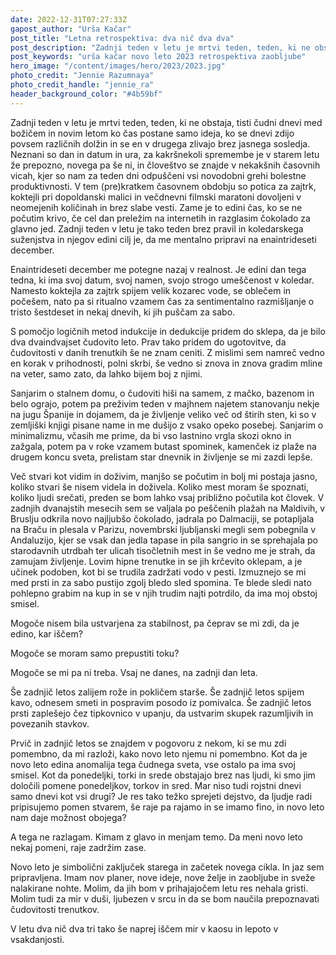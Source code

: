 ```yaml
---
date: 2022-12-31T07:27:33Z
gapost_author: "Urša Kačar"
post_title: "Letna retrospektiva: dva nič dva dva"
post_description: "Zadnji teden v letu je mrtvi teden, teden, ki ne obstaja, tisti čudni dnevi med božičem in novim letom ko čas postane samo ideja, ko se dnevi zdijo povsem različnih dolžin in se en v drugega zlivajo brez jasnega sosledja."
post_keywords: "urša kačar novo leto 2023 retrospektiva zaobljube"
hero_image: "/content/images/hero/2023/2023.jpg"
photo_credit: "Jennie Razumnaya"
photo_credit_handle: "jennie_ra"
header_background_color: "#4b59bf"
---
```


Zadnji teden v letu je mrtvi teden, teden, ki ne obstaja, tisti čudni dnevi med božičem in novim letom ko čas postane samo ideja, ko se dnevi zdijo povsem različnih dolžin in se en v drugega zlivajo brez jasnega sosledja. Neznani so dan in datum in ura, za kakršnekoli spremembe je v starem letu že prepozno, novega pa še ni, in človeštvo se znajde v nekakšnih časovnih vicah, kjer so nam za teden dni odpuščeni vsi novodobni grehi bolestne produktivnosti. V tem (pre)kratkem časovnem obdobju so potica za zajtrk, koktejli pri dopoldanski malici in večdnevni filmski maratoni dovoljeni v neomejenih količinah in brez slabe vesti. Zame je to edini čas, ko se ne počutim krivo, če cel dan preležim na internetih in razglasim čokolado za glavno jed. Zadnji teden v letu je tako teden brez pravil in koledarskega suženjstva in njegov edini cilj je, da me mentalno pripravi na enaintrideseti december.

Enaintrideseti december me potegne nazaj v realnost. Je edini dan tega tedna, ki ima svoj datum, svoj namen, svojo strogo umeščenost v koledar. Namesto koktejla za zajtrk spijem velik kozarec vode, se oblečem in počešem, nato pa si ritualno vzamem čas za sentimentalno razmišljanje o tristo šestdeset in nekaj dnevih, ki jih puščam za sabo.

S pomočjo logičnih metod indukcije in dedukcije pridem do sklepa, da je bilo dva dvaindvajset čudovito leto. Prav tako pridem do ugotovitve, da čudovitosti v danih trenutkih še ne znam ceniti. Z mislimi sem namreč vedno en korak v prihodnosti, polni skrbi, še vedno si znova in znova gradim mline na veter, samo zato, da lahko bijem boj z njimi.

Sanjarim o stalnem domu, o čudoviti hiši na samem, z mačko, bazenom in belo ograjo, potem pa preživim teden v majhnem najetem stanovanju nekje na jugu Španije in dojamem, da je življenje veliko več od štirih sten, ki so v zemljiški knjigi pisane name in me dušijo z vsako opeko posebej. Sanjarim o minimalizmu, včasih me prime, da bi vso lastnino vrgla skozi okno in zažgala, potem pa v roke vzamem butast spominek, kamenček iz plaže na drugem koncu sveta, prelistam star dnevnik in življenje se mi zazdi lepše.

Več stvari kot vidim in doživim, manjšo se počutim in bolj mi postaja jasno, koliko stvari še nisem videla in doživela. Koliko mest moram še spoznati, koliko ljudi srečati, preden se bom lahko vsaj približno počutila kot človek. V zadnjih dvanajstih mesecih sem se valjala po peščenih plažah na Maldivih, v Bruslju odkrila novo najljubšo čokolado, jadrala po Dalmaciji, se potapljala na Braču in plesala v Parizu, novembrski ljubljanski megli sem pobegnila v Andaluzijo, kjer se vsak dan jedla tapase in pila sangrio in se sprehajala po starodavnih utrdbah ter ulicah tisočletnih mest in še vedno me je strah, da zamujam življenje. Lovim hipne trenutke in se jih krčevito oklepam, a je učinek podoben, kot bi se trudila zadržati vodo v pesti. Izmuznejo se mi med prsti in za sabo pustijo zgolj bledo sled spomina. Te blede sledi nato pohlepno grabim na kup in se v njih trudim najti potrdilo, da ima moj obstoj smisel.

Mogoče nisem bila ustvarjena za stabilnost, pa čeprav se mi zdi, da je edino, kar iščem?

Mogoče se moram samo prepustiti toku?

Mogoče se mi pa ni treba. Vsaj ne danes, na zadnji dan leta.

Še zadnjič letos zalijem rože in pokličem starše. Še zadnjič letos spijem kavo, odnesem smeti in pospravim posodo iz pomivalca. Še zadnjič letos prsti zaplešejo čez tipkovnico v upanju, da ustvarim skupek razumljivih in povezanih stavkov.

Prvič in zadnjič letos se znajdem v pogovoru z nekom, ki se mu zdi pomembno, da mi razloži, kako novo leto njemu ni pomembno. Kot da je novo leto edina anomalija tega čudnega sveta, vse ostalo pa ima svoj smisel. Kot da ponedeljki, torki in srede obstajajo brez nas ljudi, ki smo jim določili pomene ponedeljkov, torkov in sred. Mar niso tudi rojstni dnevi samo dnevi kot vsi drugi? Je res tako težko sprejeti dejstvo, da ljudje radi pripisujemo pomen stvarem, še raje pa rajamo in se imamo fino, in novo leto nam daje možnost obojega?

A tega ne razlagam. Kimam z glavo in menjam temo. Da meni novo leto nekaj pomeni, raje zadržim zase.

Novo leto je simbolični zaključek starega in začetek novega cikla. In jaz sem pripravljena. Imam nov planer, nove ideje, nove želje in zaobljube in sveže nalakirane nohte. Molim, da jih bom v prihajajočem letu res nehala gristi. Molim tudi za mir v duši, ljubezen v srcu in da se bom naučila prepoznavati čudovitosti trenutkov.

V letu dva nič dva tri tako še naprej iščem mir v kaosu in lepoto v vsakdanjosti.
